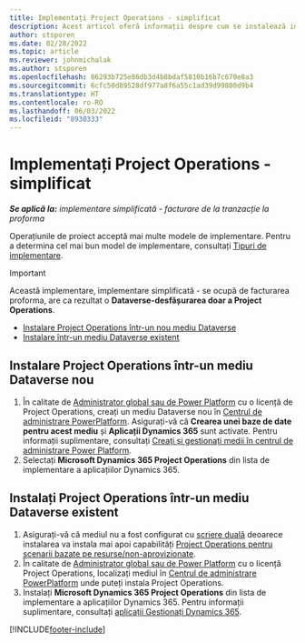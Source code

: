 ```yaml
---
title: Implementați Project Operations - simplificat
description: Acest articol oferă informații despre cum se instalează implementarea Project Operations lite - gestionarea facturării proforme.
author: stsporen
ms.date: 02/28/2022
ms.topic: article
ms.reviewer: johnmichalak
ms.author: stsporen
ms.openlocfilehash: 86293b725e86db3d4b8bdaf5810b16b7c670e8a3
ms.sourcegitcommit: 6cfc50d89528df977a8f6a55c1ad39d99800d9b4
ms.translationtype: HT
ms.contentlocale: ro-RO
ms.lasthandoff: 06/03/2022
ms.locfileid: "8930333"
---
```

# <a name="deploy-project-operations---lite"></a>Implementați Project Operations - simplificat

_**Se aplică la:** implementare simplificată - facturare de la tranzacție la proforma_



Operațiunile de proiect acceptă mai multe modele de implementare. Pentru a determina cel mai bun model de implementare, consultați [Tipuri de implementare](determine-deployment-type.md).


> [!IMPORTANT]
> Această implementare, implementare simplificată - se ocupă de facturarea proforma, are ca rezultat o **Dataverse-desfășurarea doar a Project Operations**.

- [Instalare Project Operations într-un nou mediu Dataverse](#new)
- [Instalare într-un mediu Dataverse existent](#existing)



## <a name="install-project-operations-to-a-new-dataverse-environment"></a><a name="new"></a>Instalare Project Operations într-un mediu Dataverse nou

1. În calitate de [Administrator global sau de Power Platform](/power-platform/admin/global-service-administrators-can-administer-without-license) cu o licență de Project Operations, creați un mediu Dataverse nou în [Centrul de administrare PowerPlatform](https://admin.powerplatform.com). Asigurați-vă că **Crearea unei baze de date pentru acest mediu** și **Aplicații Dynamics 365** sunt activate. Pentru informații suplimentare, consultați [Creați și gestionați medii în centrul de administrare Power Platform](/power-platform/admin/create-environment#create-an-environment-in-the-power-platform-admin-center).
2. Selectați **Microsoft Dynamics 365 Project Operations** din lista de implementare a aplicațiilor Dynamics 365.


## <a name="install-project-operations-to-an-existing-dataverse-environment"></a><a name="existing"></a>Instalați Project Operations într-un mediu Dataverse existent
1. Asigurați-vă că mediul nu a fost configurat cu [scriere duală](/dynamics365/fin-ops-core/dev-itpro/data-entities/dual-write/dual-write-overview) deoarece instalarea va instala mai apoi capabilități [Project Operations pentru scenarii bazate pe resurse/non-aprovizionate](project-operations-integrated-deployment-overview.md).
2. În calitate de [Administrator global sau de Power Platform](/power-platform/admin/global-service-administrators-can-administer-without-license) cu o licență Project Operations, localizați mediul în [Centrul de administrare PowerPlatform](https://admin.powerplatform.com) unde puteți instala Project Operations.
3. Instalați **Microsoft Dynamics 365 Project Operations** din lista de implementare a aplicațiilor Dynamics 365. Pentru informații suplimentare, consultați [aplicații Gestionați Dynamics 365](/power-platform/admin/manage-apps).




[!INCLUDE[footer-include](../includes/footer-banner.md)]
